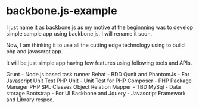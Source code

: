 backbone.js-example
===================

I just name it as backbone.js as my motive at the beginnning was to develop 
simple sample app using backbone.js. I will rename it soon.

Now, I am thinking it to use all the cutting edge technology using to build php and 
javascrpt app. 

It will be just simple app having few features using following tools and APIs. 

Grunt - Node.js based task runner 
Behat - BDD
Qunit and PhantomJs - For Javascript Unit Test
PHP Unit - Unit Test for PHP
Composer - PHP Package Manager
PHP SPL Classes 
Object Relation Mapper - TBD
MySql - Data storage
Bootstrap - For UI
Backbone and Jquery - Javascript Framework and Library respec.






